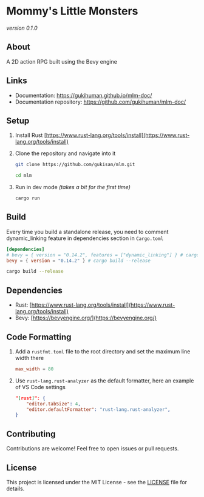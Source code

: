 # Mommy's Little Monsters

_version 0.1.0_

## About

A 2D action RPG built using the Bevy engine

## Links

-   Documentation: https://gukihuman.github.io/mlm-doc/
-   Documentation repository: https://github.com/gukihuman/mlm-doc/

## Setup

1. Install Rust [https://www.rust-lang.org/tools/install](https://www.rust-lang.org/tools/install)

2. Clone the repository and navigate into it

    ```bash
    git clone https://github.com/gukisan/mlm.git

    cd mlm
    ```

3. Run in dev mode _(takes a bit for the first time)_
    ```bash
    cargo run
    ```

## Build

Every time you build a standalone release, you need to comment dynamic_linking feature in dependencies section in `Cargo.toml`

```toml
[dependencies]
# bevy = { version = "0.14.2", features = ["dynamic_linking"] } # cargo run
bevy = { version = "0.14.2" } # cargo build --release
```

```bash
cargo build --release
```

## Dependencies

-   Rust: [https://www.rust-lang.org/tools/install](https://www.rust-lang.org/tools/install)
-   Bevy: [https://bevyengine.org/](https://bevyengine.org/)

## Code Formatting

1. Add a `rustfmt.toml` file to the root directory and set the maximum line width there

    ```toml
    max_width = 80
    ```

2. Use `rust-lang.rust-analyzer` as the default formatter, here an example of VS Code settings

    ```json
    "[rust]": {
        "editor.tabSize": 4,
        "editor.defaultFormatter": "rust-lang.rust-analyzer",
    }
    ```

## Contributing

Contributions are welcome! Feel free to open issues or pull requests.

## License

This project is licensed under the MIT License - see the [LICENSE](LICENSE) file for details.
